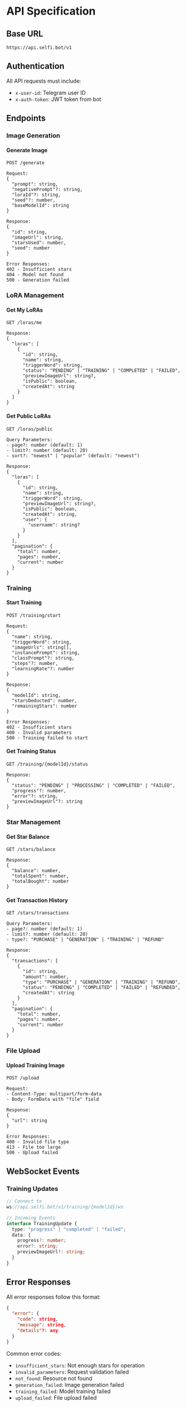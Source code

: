 # API Specification

## Base URL

```
https://api.selfi.bot/v1
```

## Authentication

All API requests must include:
- `x-user-id`: Telegram user ID
- `x-auth-token`: JWT token from bot

## Endpoints

### Image Generation

#### Generate Image
```http
POST /generate

Request:
{
  "prompt": string,
  "negativePrompt"?: string,
  "loraId"?: string,
  "seed"?: number,
  "baseModelId": string
}

Response:
{
  "id": string,
  "imageUrl": string,
  "starsUsed": number,
  "seed": number
}

Error Responses:
402 - Insufficient stars
404 - Model not found
500 - Generation failed
```

### LoRA Management

#### Get My LoRAs
```http
GET /loras/me

Response:
{
  "loras": [
    {
      "id": string,
      "name": string,
      "triggerWord": string,
      "status": "PENDING" | "TRAINING" | "COMPLETED" | "FAILED",
      "previewImageUrl": string?,
      "isPublic": boolean,
      "createdAt": string
    }
  ]
}
```

#### Get Public LoRAs
```http
GET /loras/public

Query Parameters:
- page?: number (default: 1)
- limit?: number (default: 20)
- sort?: "newest" | "popular" (default: "newest")

Response:
{
  "loras": [
    {
      "id": string,
      "name": string,
      "triggerWord": string,
      "previewImageUrl": string?,
      "isPublic": boolean,
      "createdAt": string,
      "user": {
        "username": string?
      }
    }
  ],
  "pagination": {
    "total": number,
    "pages": number,
    "current": number
  }
}
```

### Training

#### Start Training
```http
POST /training/start

Request:
{
  "name": string,
  "triggerWord": string,
  "imageUrls": string[],
  "instancePrompt": string,
  "classPrompt"?: string,
  "steps"?: number,
  "learningRate"?: number
}

Response:
{
  "modelId": string,
  "starsDeducted": number,
  "remainingStars": number
}

Error Responses:
402 - Insufficient stars
400 - Invalid parameters
500 - Training failed to start
```

#### Get Training Status
```http
GET /training/{modelId}/status

Response:
{
  "status": "PENDING" | "PROCESSING" | "COMPLETED" | "FAILED",
  "progress"?: number,
  "error"?: string,
  "previewImageUrl"?: string
}
```

### Star Management

#### Get Star Balance
```http
GET /stars/balance

Response:
{
  "balance": number,
  "totalSpent": number,
  "totalBought": number
}
```

#### Get Transaction History
```http
GET /stars/transactions

Query Parameters:
- page?: number (default: 1)
- limit?: number (default: 20)
- type?: "PURCHASE" | "GENERATION" | "TRAINING" | "REFUND"

Response:
{
  "transactions": [
    {
      "id": string,
      "amount": number,
      "type": "PURCHASE" | "GENERATION" | "TRAINING" | "REFUND",
      "status": "PENDING" | "COMPLETED" | "FAILED" | "REFUNDED",
      "createdAt": string
    }
  ],
  "pagination": {
    "total": number,
    "pages": number,
    "current": number
  }
}
```

### File Upload

#### Upload Training Image
```http
POST /upload

Request:
- Content-Type: multipart/form-data
- Body: FormData with "file" field

Response:
{
  "url": string
}

Error Responses:
400 - Invalid file type
413 - File too large
500 - Upload failed
```

## WebSocket Events

### Training Updates
```typescript
// Connect to
ws://api.selfi.bot/v1/training/{modelId}/ws

// Incoming Events
interface TrainingUpdate {
  type: "progress" | "completed" | "failed";
  data: {
    progress?: number;
    error?: string;
    previewImageUrl?: string;
  }
}
```

## Error Responses

All error responses follow this format:
```json
{
  "error": {
    "code": string,
    "message": string,
    "details"?: any
  }
}
```

Common error codes:
- `insufficient_stars`: Not enough stars for operation
- `invalid_parameters`: Request validation failed
- `not_found`: Resource not found
- `generation_failed`: Image generation failed
- `training_failed`: Model training failed
- `upload_failed`: File upload failed